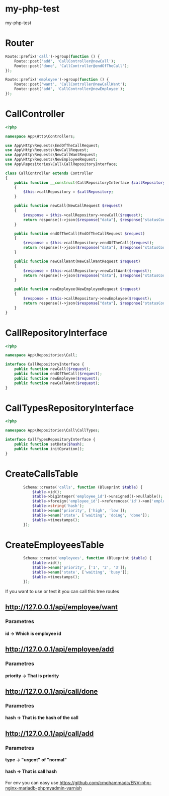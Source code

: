 
# my-php-test
my-php-test

# Router
```php
Route::prefix('call')->group(function () {
    Route::post('add', 'CallController@newCall');
    Route::post('done', 'CallController@endOfTheCall');
});

Route::prefix('employee')->group(function () {
    Route::post('want', 'CallController@newCallWant');
    Route::post('add', 'CallController@newEmployee');
});
```

# CallController
```php
<?php

namespace App\Http\Controllers;

use App\Http\Requests\EndOfTheCallRequest;
use App\Http\Requests\NewCallRequest;
use App\Http\Requests\NewCallWantRequest;
use App\Http\Requests\NewEmployeeRequest;
use App\Repositories\Call\CallRepositoryInterface;

class CallController extends Controller
{
    public function __construct(CallRepositoryInterface $callRepository)
    {
        $this->callRepository = $callRepository;
    }

    public function newCall(NewCallRequest $request)
    {
        $response = $this->callRepository->newCall($request);
        return response()->json($response["data"], $response["statusCode"]);
    }

    public function endOfTheCall(EndOfTheCallRequest $request)
    {
        $response = $this->callRepository->endOfTheCall($request);
        return response()->json($response["data"], $response["statusCode"]);
    }

    public function newCallWant(NewCallWantRequest $request)
    {
        $response = $this->callRepository->newCallWant($request);
        return response()->json($response["data"], $response["statusCode"]);
    }

    public function newEmployee(NewEmployeeRequest $request)
    {
        $response = $this->callRepository->newEmployee($request);
        return response()->json($response["data"], $response["statusCode"]);
    }
}

```

# CallRepositoryInterface
```php
<?php

namespace App\Repositories\Call;

interface CallRepositoryInterface {
    public function newCall($request);
    public function endOfTheCall($request);
    public function newEmployee($request);
    public function newCallWant($request);
}
```


# CallTypesRepositoryInterface
```php
<?php

namespace App\Repositories\Call\CallTypes;

interface CallTypesRepositoryInterface {
    public function setData($hash);
    public function initOpration();
}
```

# CreateCallsTable 
```php
        Schema::create('calls', function (Blueprint $table) {
            $table->id();
            $table->bigInteger('employee_id')->unsigned()->nullable();
            $table->foreign('employee_id')->references('id')->on('employees');
            $table->string('hash');
            $table->enum('priority', ['high', 'low']);
            $table->enum('state', ['waiting', 'doing', 'done']);
            $table->timestamps();
        });
```

# CreateEmployeesTable 
```php
        Schema::create('employees', function (Blueprint $table) {
            $table->id();
            $table->enum('priority', ['1', '2', '3']);
            $table->enum('state', ['waiting', 'busy']);
            $table->timestamps();
        });
```

If you want to use or test it you can call this tree routes
## http://127.0.0.1/api/employee/want
### Parametres
#### id -> Which is employee id


## http://127.0.0.1/api/employee/add
### Parametres
#### priority -> That is priority


## http://127.0.0.1/api/call/done
### Parametres
#### hash -> That is the hash of the call


## http://127.0.0.1/api/call/add
### Parametres
#### type -> "urgent" of "normal"
#### hash -> That is call hash

For env you can easy use https://github.com/cmohammadc/ENV-php-nginx-mariadb-phpmyadmin-varnish
